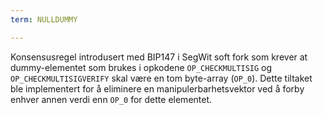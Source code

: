 ```yaml
---
term: NULLDUMMY

---
```

Konsensusregel introdusert med BIP147 i SegWit soft fork som krever at dummy-elementet som brukes i opkodene `OP_CHECKMULTISIG` og `OP_CHECKMULTISIGVERIFY` skal være en tom byte-array (`OP_0`). Dette tiltaket ble implementert for å eliminere en manipulerbarhetsvektor ved å forby enhver annen verdi enn `OP_0` for dette elementet.